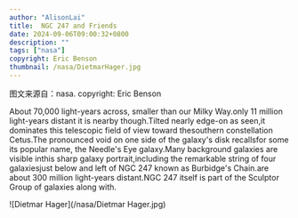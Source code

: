 ```yaml
---
author: "AlisonLai"
title:  NGC 247 and Friends 
date: 2024-09-06T09:00:32+0800
description: ""
tags: ["nasa"]
copyright: Eric Benson
thumbnail: /nasa/DietmarHager.jpg
---
```

图文来源自：nasa.  copyright: Eric Benson

  About 70,000 light-years across, smaller than our Milky Way.only 11 million light-years distant it is nearby though.Tilted nearly edge-on as seen,it dominates this telescopic field of view toward thesouthern constellation Cetus.The pronounced void on one side of the galaxy's disk recallsfor some its popular name, the Needle's Eye galaxy.Many background galaxies are visible inthis sharp galaxy portrait,including the remarkable string of four galaxiesjust below and left of NGC 247 known as Burbidge's Chain.are about 300 million light-years distant.NGC 247 itself is part of the Sculptor Group of galaxies along with.

![Dietmar
Hager](/nasa/Dietmar
Hager.jpg)
